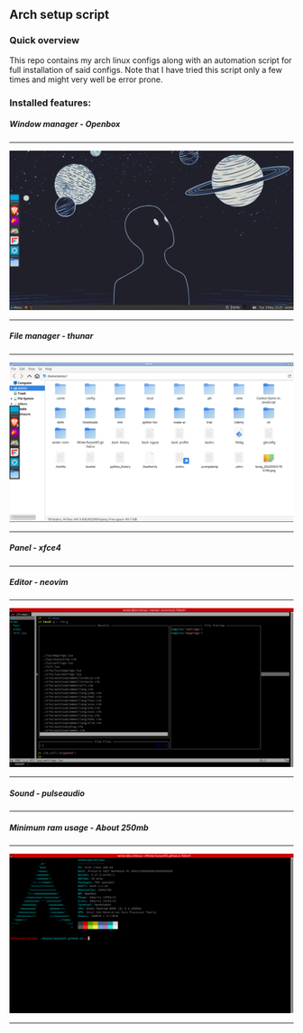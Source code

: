 ## Arch setup script
<h3>Quick overview</h3>
<p>This repo contains my arch linux configs along with an automation script for full installation of said configs. Note that I have tried this script only a few times and might very well be error prone.</p>

<h3>Installed features: </h3>

<h5>Window manager - Openbox</h5>
<hr>
<img src="./screenshots/s1.png" />
<hr>
<h5>File manager - thunar</h5>
<hr>
<img src="./screenshots/s2.png" />
<hr>
<h5>Panel - xfce4</h5>
<hr>
<h5>Editor - neovim</h5>
<hr>
<img src="./screenshots/s3.png" />
<hr>
<h5>Sound - pulseaudio</h5>
<hr>
<h5>Minimum ram usage - About 250mb</h5>
<hr>
<img src="./screenshots/s4.png" />
<hr>
